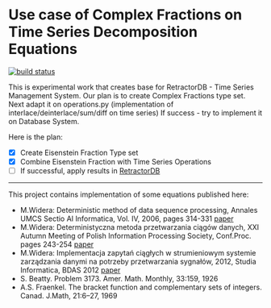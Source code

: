 # Use case of Complex Fractions on Time Series Decomposition Equations

[![build status](
  http://img.shields.io/travis/michalwidera/equations/master.svg?style=flat)](
 https://travis-ci.org/michalwidera/equations)
 
This is experimental work that creates base for RetractorDB - Time Series Management System.
Our plan is to create Complex Fractions type set.
Next adapt it on operations.py (implementation of interlace/deinterlace/sum/diff on time series)
If success - try to implement it on Database System.

Here is the plan:
- [x] Create Eisenstein Fraction Type set
- [x] Combine Eisenstein Fraction with Time Series Operations
- [ ] If successful, apply results in [RetractorDB](http://retractordb.com)

---

This project contains implementation of some equations published here:

- M.Widera: Deterministic method of data sequence processing, Annales UMCS Sectio AI Informatica, Vol. IV, 2006, pages 314-331 [paper](https://www.academia.edu/1840564/Deterministic_method_of_data_sequence_processing)
- M.Widera: Deterministyczna metoda przetwarzania ciągów danych, XXI Autumn Meeting of Polish Information Processing Society, Conf.Proc. pages 243-254 [paper](https://www.academia.edu/1840563/Deterministyczna_metoda_przetwarzania_ciagow_danych)
- M.Widera: Implementacja zapytań ciągłych w strumieniowym systemie zarządzania danymi na potrzeby przetwarzania sygnałów, 2012, Studia Informatica, BDAS 2012 [paper](https://www.academia.edu/3008215/Widera_Implementacja_zapyta%C5%84_ci%C4%85g%C5%82ych_w_strumieniowym_systemie_zarz%C4%85dzania_danymi_dla_potrzeb_przetwarzania_sygna%C5%82%C3%B3w)
- S. Beatty. Problem 3173. Amer. Math. Monthly, 33:159, 1926
- A.S. Fraenkel. The bracket function and complementary sets of integers. Canad. J.Math, 21:6–27, 1969

